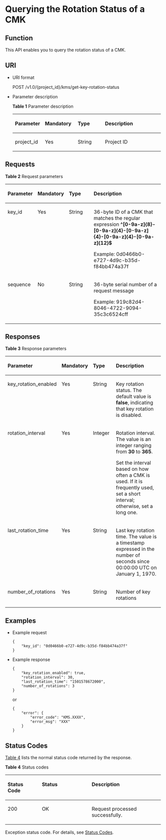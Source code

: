 # Querying the Rotation Status of a CMK<a name="kms_02_0041"></a>

## Function<a name="en-us_topic_0112992305_s1731a14fb0144c79bf0fa90c694f34f7"></a>

This API enables you to query the rotation status of a CMK.

## URI<a name="en-us_topic_0112992305_se70c3e5518a04f60b06032524dddfef4"></a>

-   URI format

    POST /v1.0/\{project\_id\}/kms/get-key-rotation-status

-   Parameter description

    **Table  1**  Parameter description

    <a name="en-us_topic_0112992305_t982da1e0196d4ec1a28d1fbff2cc8191"></a>
    <table><thead align="left"><tr id="en-us_topic_0112992305_r6e963322c1e740d181726d2f0e91df5a"><th class="cellrowborder" valign="top" width="19.170000000000005%" id="mcps1.2.5.1.1"><p id="en-us_topic_0112992305_p2739096916511"><a name="en-us_topic_0112992305_p2739096916511"></a><a name="en-us_topic_0112992305_p2739096916511"></a><strong id="en-us_topic_0112992305_b842352706202545"><a name="en-us_topic_0112992305_b842352706202545"></a><a name="en-us_topic_0112992305_b842352706202545"></a>Parameter</strong></p>
    </th>
    <th class="cellrowborder" valign="top" width="22.180000000000003%" id="mcps1.2.5.1.2"><p id="en-us_topic_0112992305_p407603016511"><a name="en-us_topic_0112992305_p407603016511"></a><a name="en-us_topic_0112992305_p407603016511"></a>Mandatory</p>
    </th>
    <th class="cellrowborder" valign="top" width="18.610000000000003%" id="mcps1.2.5.1.3"><p id="en-us_topic_0112992305_p6172299916511"><a name="en-us_topic_0112992305_p6172299916511"></a><a name="en-us_topic_0112992305_p6172299916511"></a>Type</p>
    </th>
    <th class="cellrowborder" valign="top" width="40.040000000000006%" id="mcps1.2.5.1.4"><p id="en-us_topic_0112992305_p3350702116511"><a name="en-us_topic_0112992305_p3350702116511"></a><a name="en-us_topic_0112992305_p3350702116511"></a>Description</p>
    </th>
    </tr>
    </thead>
    <tbody><tr id="en-us_topic_0112992305_r69bf37b65d3f446eab7b3f4d1b2fcec0"><td class="cellrowborder" valign="top" width="19.170000000000005%" headers="mcps1.2.5.1.1 "><p id="en-us_topic_0112992305_ae42d73592f58424ea93a11e52d2478dd"><a name="en-us_topic_0112992305_ae42d73592f58424ea93a11e52d2478dd"></a><a name="en-us_topic_0112992305_ae42d73592f58424ea93a11e52d2478dd"></a>project_id</p>
    </td>
    <td class="cellrowborder" valign="top" width="22.180000000000003%" headers="mcps1.2.5.1.2 "><p id="en-us_topic_0112992305_a56440c0f0ae34ba3b8033d1247673984"><a name="en-us_topic_0112992305_a56440c0f0ae34ba3b8033d1247673984"></a><a name="en-us_topic_0112992305_a56440c0f0ae34ba3b8033d1247673984"></a>Yes</p>
    </td>
    <td class="cellrowborder" valign="top" width="18.610000000000003%" headers="mcps1.2.5.1.3 "><p id="en-us_topic_0112992305_p4386100291125"><a name="en-us_topic_0112992305_p4386100291125"></a><a name="en-us_topic_0112992305_p4386100291125"></a>String</p>
    </td>
    <td class="cellrowborder" valign="top" width="40.040000000000006%" headers="mcps1.2.5.1.4 "><p id="en-us_topic_0112992305_a1314869d2dc147b38461e037d622f7b4"><a name="en-us_topic_0112992305_a1314869d2dc147b38461e037d622f7b4"></a><a name="en-us_topic_0112992305_a1314869d2dc147b38461e037d622f7b4"></a>Project ID</p>
    </td>
    </tr>
    </tbody>
    </table>


## Requests<a name="en-us_topic_0112992305_seb7b7901701247fab30a59b76f1c7f93"></a>

**Table  2**  Request parameters

<a name="en-us_topic_0112992305_table46221022101230"></a>
<table><thead align="left"><tr id="en-us_topic_0112992305_row9315574101230"><th class="cellrowborder" valign="top" width="17%" id="mcps1.2.5.1.1"><p id="en-us_topic_0112992305_p588193020561"><a name="en-us_topic_0112992305_p588193020561"></a><a name="en-us_topic_0112992305_p588193020561"></a><strong id="en-us_topic_0112992305_b1848255014"><a name="en-us_topic_0112992305_b1848255014"></a><a name="en-us_topic_0112992305_b1848255014"></a>Parameter</strong></p>
</th>
<th class="cellrowborder" valign="top" width="16%" id="mcps1.2.5.1.2"><p id="en-us_topic_0112992305_p15880308565"><a name="en-us_topic_0112992305_p15880308565"></a><a name="en-us_topic_0112992305_p15880308565"></a>Mandatory</p>
</th>
<th class="cellrowborder" valign="top" width="17%" id="mcps1.2.5.1.3"><p id="en-us_topic_0112992305_p14881230145613"><a name="en-us_topic_0112992305_p14881230145613"></a><a name="en-us_topic_0112992305_p14881230145613"></a>Type</p>
</th>
<th class="cellrowborder" valign="top" width="50%" id="mcps1.2.5.1.4"><p id="en-us_topic_0112992305_p28811306563"><a name="en-us_topic_0112992305_p28811306563"></a><a name="en-us_topic_0112992305_p28811306563"></a>Description</p>
</th>
</tr>
</thead>
<tbody><tr id="en-us_topic_0112992305_row2638193101722"><td class="cellrowborder" valign="top" width="17%" headers="mcps1.2.5.1.1 "><p id="en-us_topic_0112992305_p41908563105428"><a name="en-us_topic_0112992305_p41908563105428"></a><a name="en-us_topic_0112992305_p41908563105428"></a>key_id</p>
</td>
<td class="cellrowborder" valign="top" width="16%" headers="mcps1.2.5.1.2 "><p id="en-us_topic_0112992305_p17072096105428"><a name="en-us_topic_0112992305_p17072096105428"></a><a name="en-us_topic_0112992305_p17072096105428"></a>Yes</p>
</td>
<td class="cellrowborder" valign="top" width="17%" headers="mcps1.2.5.1.3 "><p id="en-us_topic_0112992305_p1382011218818"><a name="en-us_topic_0112992305_p1382011218818"></a><a name="en-us_topic_0112992305_p1382011218818"></a>String</p>
</td>
<td class="cellrowborder" valign="top" width="50%" headers="mcps1.2.5.1.4 "><p id="en-us_topic_0112992305_p65699359161410"><a name="en-us_topic_0112992305_p65699359161410"></a><a name="en-us_topic_0112992305_p65699359161410"></a>36-byte ID of a CMK that matches the regular expression <span class="parmvalue" id="en-us_topic_0112992305_parmvalue80435593163333"><a name="en-us_topic_0112992305_parmvalue80435593163333"></a><a name="en-us_topic_0112992305_parmvalue80435593163333"></a><b>^[0-9a-z]{8}-[0-9a-z]{4}-[0-9a-z]{4}-[0-9a-z]{4}-[0-9a-z]{12}$</b></span></p>
<p id="en-us_topic_0112992305_p40662515105428"><a name="en-us_topic_0112992305_p40662515105428"></a><a name="en-us_topic_0112992305_p40662515105428"></a>Example: 0d0466b0-e727-4d9c-b35d-f84bb474a37f</p>
</td>
</tr>
<tr id="en-us_topic_0112992305_row35142504101726"><td class="cellrowborder" valign="top" width="17%" headers="mcps1.2.5.1.1 "><p id="en-us_topic_0112992305_p269135101746"><a name="en-us_topic_0112992305_p269135101746"></a><a name="en-us_topic_0112992305_p269135101746"></a>sequence</p>
</td>
<td class="cellrowborder" valign="top" width="16%" headers="mcps1.2.5.1.2 "><p id="en-us_topic_0112992305_p20967256101746"><a name="en-us_topic_0112992305_p20967256101746"></a><a name="en-us_topic_0112992305_p20967256101746"></a>No</p>
</td>
<td class="cellrowborder" valign="top" width="17%" headers="mcps1.2.5.1.3 "><p id="en-us_topic_0112992305_p3331191510818"><a name="en-us_topic_0112992305_p3331191510818"></a><a name="en-us_topic_0112992305_p3331191510818"></a>String</p>
</td>
<td class="cellrowborder" valign="top" width="50%" headers="mcps1.2.5.1.4 "><p id="en-us_topic_0112992305_p1692914716294"><a name="en-us_topic_0112992305_p1692914716294"></a><a name="en-us_topic_0112992305_p1692914716294"></a>36-byte serial number of a request message</p>
<p id="en-us_topic_0112992305_p20626198101746"><a name="en-us_topic_0112992305_p20626198101746"></a><a name="en-us_topic_0112992305_p20626198101746"></a>Example: 919c82d4-8046-4722-9094-35c3c6524cff</p>
</td>
</tr>
</tbody>
</table>

## Responses<a name="en-us_topic_0112992305_sfadd53a5f4714e8f87811818d62d0296"></a>

**Table  3**  Response parameters

<a name="en-us_topic_0112992305_table166431040746"></a>
<table><thead align="left"><tr id="en-us_topic_0112992305_row166441940847"><th class="cellrowborder" valign="top" width="17%" id="mcps1.2.5.1.1"><p id="en-us_topic_0112992305_p1264419406413"><a name="en-us_topic_0112992305_p1264419406413"></a><a name="en-us_topic_0112992305_p1264419406413"></a><strong id="en-us_topic_0112992305_b1790645517"><a name="en-us_topic_0112992305_b1790645517"></a><a name="en-us_topic_0112992305_b1790645517"></a>Parameter</strong></p>
</th>
<th class="cellrowborder" valign="top" width="16%" id="mcps1.2.5.1.2"><p id="en-us_topic_0112992305_p206441240446"><a name="en-us_topic_0112992305_p206441240446"></a><a name="en-us_topic_0112992305_p206441240446"></a>Mandatory</p>
</th>
<th class="cellrowborder" valign="top" width="17%" id="mcps1.2.5.1.3"><p id="en-us_topic_0112992305_p564417401849"><a name="en-us_topic_0112992305_p564417401849"></a><a name="en-us_topic_0112992305_p564417401849"></a>Type</p>
</th>
<th class="cellrowborder" valign="top" width="50%" id="mcps1.2.5.1.4"><p id="en-us_topic_0112992305_p106441340047"><a name="en-us_topic_0112992305_p106441340047"></a><a name="en-us_topic_0112992305_p106441340047"></a>Description</p>
</th>
</tr>
</thead>
<tbody><tr id="en-us_topic_0112992305_row0644124016413"><td class="cellrowborder" valign="top" width="17%" headers="mcps1.2.5.1.1 "><p id="en-us_topic_0112992305_p06449401044"><a name="en-us_topic_0112992305_p06449401044"></a><a name="en-us_topic_0112992305_p06449401044"></a>key_rotation_enabled</p>
</td>
<td class="cellrowborder" valign="top" width="16%" headers="mcps1.2.5.1.2 "><p id="en-us_topic_0112992305_p4644640543"><a name="en-us_topic_0112992305_p4644640543"></a><a name="en-us_topic_0112992305_p4644640543"></a>Yes</p>
</td>
<td class="cellrowborder" valign="top" width="17%" headers="mcps1.2.5.1.3 "><p id="en-us_topic_0112992305_p66447406416"><a name="en-us_topic_0112992305_p66447406416"></a><a name="en-us_topic_0112992305_p66447406416"></a>String</p>
</td>
<td class="cellrowborder" valign="top" width="50%" headers="mcps1.2.5.1.4 "><p id="en-us_topic_0112992305_p969917147612"><a name="en-us_topic_0112992305_p969917147612"></a><a name="en-us_topic_0112992305_p969917147612"></a>Key rotation status. The default value is <strong id="en-us_topic_0112992305_b8423527069926"><a name="en-us_topic_0112992305_b8423527069926"></a><a name="en-us_topic_0112992305_b8423527069926"></a>false</strong>, indicating that key rotation is disabled.</p>
</td>
</tr>
<tr id="en-us_topic_0112992305_row264454013411"><td class="cellrowborder" valign="top" width="17%" headers="mcps1.2.5.1.1 "><p id="en-us_topic_0112992305_p1364419401419"><a name="en-us_topic_0112992305_p1364419401419"></a><a name="en-us_topic_0112992305_p1364419401419"></a>rotation_interval</p>
</td>
<td class="cellrowborder" valign="top" width="16%" headers="mcps1.2.5.1.2 "><p id="en-us_topic_0112992305_p864415408414"><a name="en-us_topic_0112992305_p864415408414"></a><a name="en-us_topic_0112992305_p864415408414"></a>Yes</p>
</td>
<td class="cellrowborder" valign="top" width="17%" headers="mcps1.2.5.1.3 "><p id="en-us_topic_0112992305_p164454010419"><a name="en-us_topic_0112992305_p164454010419"></a><a name="en-us_topic_0112992305_p164454010419"></a>Integer</p>
</td>
<td class="cellrowborder" valign="top" width="50%" headers="mcps1.2.5.1.4 "><p id="en-us_topic_0112992305_p66921814364"><a name="en-us_topic_0112992305_p66921814364"></a><a name="en-us_topic_0112992305_p66921814364"></a>Rotation interval. The value is an integer ranging from <strong id="en-us_topic_0112992305_b842352706113339"><a name="en-us_topic_0112992305_b842352706113339"></a><a name="en-us_topic_0112992305_b842352706113339"></a>30</strong> to <strong id="en-us_topic_0112992305_b842352706113343"><a name="en-us_topic_0112992305_b842352706113343"></a><a name="en-us_topic_0112992305_b842352706113343"></a>365</strong>.</p>
<p id="en-us_topic_0112992305_p12244341395"><a name="en-us_topic_0112992305_p12244341395"></a><a name="en-us_topic_0112992305_p12244341395"></a>Set the interval based on how often a CMK is used. If it is frequently used, set a short interval; otherwise, set a long one.</p>
</td>
</tr>
<tr id="en-us_topic_0112992305_row52711533956"><td class="cellrowborder" valign="top" width="17%" headers="mcps1.2.5.1.1 "><p id="en-us_topic_0112992305_p1727163317516"><a name="en-us_topic_0112992305_p1727163317516"></a><a name="en-us_topic_0112992305_p1727163317516"></a>last_rotation_time</p>
</td>
<td class="cellrowborder" valign="top" width="16%" headers="mcps1.2.5.1.2 "><p id="en-us_topic_0112992305_p192718332517"><a name="en-us_topic_0112992305_p192718332517"></a><a name="en-us_topic_0112992305_p192718332517"></a>Yes</p>
</td>
<td class="cellrowborder" valign="top" width="17%" headers="mcps1.2.5.1.3 "><p id="en-us_topic_0112992305_p15769181711612"><a name="en-us_topic_0112992305_p15769181711612"></a><a name="en-us_topic_0112992305_p15769181711612"></a>String</p>
</td>
<td class="cellrowborder" valign="top" width="50%" headers="mcps1.2.5.1.4 "><p id="en-us_topic_0112992305_p142711332515"><a name="en-us_topic_0112992305_p142711332515"></a><a name="en-us_topic_0112992305_p142711332515"></a>Last key rotation time. The value is a timestamp expressed in the number of seconds since 00:00:00 UTC on January 1, 1970.</p>
</td>
</tr>
<tr id="en-us_topic_0112992305_row196153018510"><td class="cellrowborder" valign="top" width="17%" headers="mcps1.2.5.1.1 "><p id="en-us_topic_0112992305_p179811301653"><a name="en-us_topic_0112992305_p179811301653"></a><a name="en-us_topic_0112992305_p179811301653"></a>number_of_rotations</p>
</td>
<td class="cellrowborder" valign="top" width="16%" headers="mcps1.2.5.1.2 "><p id="en-us_topic_0112992305_p6981030258"><a name="en-us_topic_0112992305_p6981030258"></a><a name="en-us_topic_0112992305_p6981030258"></a>Yes</p>
</td>
<td class="cellrowborder" valign="top" width="17%" headers="mcps1.2.5.1.3 "><p id="en-us_topic_0112992305_p1638420181761"><a name="en-us_topic_0112992305_p1638420181761"></a><a name="en-us_topic_0112992305_p1638420181761"></a>String</p>
</td>
<td class="cellrowborder" valign="top" width="50%" headers="mcps1.2.5.1.4 "><p id="en-us_topic_0112992305_p598173013511"><a name="en-us_topic_0112992305_p598173013511"></a><a name="en-us_topic_0112992305_p598173013511"></a>Number of key rotations</p>
</td>
</tr>
</tbody>
</table>

## Examples<a name="en-us_topic_0112992305_section1776515304561"></a>

-   Example request

    ```
    {
        "key_id": "0d0466b0-e727-4d9c-b35d-f84bb474a37f"
    }
    ```

-   Example response

    ```
    {
        "key_rotation_enabled": true,
        "rotation_interval": 30,
        "last_rotation_time": "1501578672000",
        "number_of_rotations": 3
    }
    ```

    or

    ```
    {
        "error": {
            "error_code": "KMS.XXXX",
            "error_msg": "XXX"
        }
    }
    ```


## Status Codes<a name="en-us_topic_0112992305_section655115613254"></a>

[Table 4](#en-us_topic_0112992305_en-us_topic_0112992294_en-us_topic_0079615001_table20596071)  lists the normal status code returned by the response.

**Table  4**  Status codes

<a name="en-us_topic_0112992305_en-us_topic_0112992294_en-us_topic_0079615001_table20596071"></a>
<table><thead align="left"><tr id="en-us_topic_0112992305_en-us_topic_0112992294_en-us_topic_0079615001_row9746163"><th class="cellrowborder" valign="top" width="22%" id="mcps1.2.4.1.1"><p id="en-us_topic_0112992305_en-us_topic_0112992294_p57545694203043"><a name="en-us_topic_0112992305_en-us_topic_0112992294_p57545694203043"></a><a name="en-us_topic_0112992305_en-us_topic_0112992294_p57545694203043"></a>Status Code</p>
</th>
<th class="cellrowborder" valign="top" width="32%" id="mcps1.2.4.1.2"><p id="en-us_topic_0112992305_en-us_topic_0112992294_p4531342288"><a name="en-us_topic_0112992305_en-us_topic_0112992294_p4531342288"></a><a name="en-us_topic_0112992305_en-us_topic_0112992294_p4531342288"></a>Status</p>
</th>
<th class="cellrowborder" valign="top" width="46%" id="mcps1.2.4.1.3"><p id="en-us_topic_0112992305_en-us_topic_0112992294_p30689603203043"><a name="en-us_topic_0112992305_en-us_topic_0112992294_p30689603203043"></a><a name="en-us_topic_0112992305_en-us_topic_0112992294_p30689603203043"></a>Description</p>
</th>
</tr>
</thead>
<tbody><tr id="en-us_topic_0112992305_en-us_topic_0112992294_en-us_topic_0079615001_row48621261"><td class="cellrowborder" valign="top" width="22%" headers="mcps1.2.4.1.1 "><p id="en-us_topic_0112992305_en-us_topic_0112992294_en-us_topic_0079615001_p46008046"><a name="en-us_topic_0112992305_en-us_topic_0112992294_en-us_topic_0079615001_p46008046"></a><a name="en-us_topic_0112992305_en-us_topic_0112992294_en-us_topic_0079615001_p46008046"></a>200</p>
</td>
<td class="cellrowborder" valign="top" width="32%" headers="mcps1.2.4.1.2 "><p id="en-us_topic_0112992305_en-us_topic_0112992294_p7538425819"><a name="en-us_topic_0112992305_en-us_topic_0112992294_p7538425819"></a><a name="en-us_topic_0112992305_en-us_topic_0112992294_p7538425819"></a>OK</p>
</td>
<td class="cellrowborder" valign="top" width="46%" headers="mcps1.2.4.1.3 "><p id="en-us_topic_0112992305_en-us_topic_0112992294_p1885682315512"><a name="en-us_topic_0112992305_en-us_topic_0112992294_p1885682315512"></a><a name="en-us_topic_0112992305_en-us_topic_0112992294_p1885682315512"></a>Request processed successfully.</p>
</td>
</tr>
</tbody>
</table>

Exception status code. For details, see  [Status Codes](status-codes.md#kms_02_0301).

